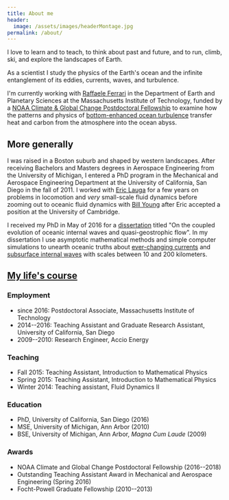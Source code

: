 ```yaml
---
title: About me
header:
  image: /assets/images/headerMontage.jpg
permalink: /about/
---
```


I love to learn and to teach, to think about past and future, and to 
run, climb, ski, and explore the landscapes of Earth. 

As a scientist I study the physics of the Earth's ocean and the
infinite entanglement of its eddies, currents, waves, and turbulence.

I'm currently working with [Raffaele Ferrari][] in the Department of Earth and
Planetary Sciences at the Massachusetts Institute of Technology,
funded by a [NOAA Climate & Global Change Postdoctoral Fellowship][] 
to examine how the patterns and physics of [bottom-enhanced ocean turbulence][] 
transfer heat and carbon from the atmosphere into the ocean abyss.

## More generally

I was raised in a Boston suburb and shaped by western landscapes.  After 
receiving Bachelors and Masters degrees in Aerospace Engineering from the 
University of Michigan, I entered a PhD program in the Mechanical and 
Aerospace Engineering Department at the University of California, San Diego 
in the fall of 2011.  I worked with [Eric Lauga][] for a few years on problems 
in locomotion and *very* small-scale fluid dynamics before zooming out to oceanic
fluid dynamics with [Bill Young][] after Eric accepted a position at the University 
of Cambridge. 

I received my PhD in May of 2016 for a [dissertation][] titled "On the coupled 
evolution of oceanic internal waves and quasi-geostrophic flow".  In my 
dissertation I use asymptotic mathematical methods and simple computer 
simulations to unearth oceanic truths about [ever-changing currents][] 
and [subsurface internal waves][] with scales between 10 and 200 kilometers.

## [My life's course][]

### Employment

* since 2016: Postdoctoral Associate, Massachusetts Institute of Technology
* 2014--2016: Teaching Assistant and Graduate Research Assistant, University of California, San Diego
* 2009--2010: Research Engineer, Accio Energy

### Teaching

* Fall 2015: Teaching Assistant, Introduction to Mathematical Physics
* Spring 2015: Teaching Assistant, Introduction to Mathematical Physics 
* Winter 2014: Teaching assistant, Fluid Dynamics II

### Education

* PhD, University of California, San Diego (2016) 
* MSE, University of Michigan, Ann Arbor (2010) 
* BSE, University of Michigan, Ann Arbor, *Magna Cum Laude* (2009)  

### Awards

* NOAA Climate and Global Change Postdoctoral Fellowship (2016--2018)  
* Outstanding Teaching Assistant Award in Mechanical and Aerospace Engineering (Spring 2016)  
* Focht-Powell Graduate Fellowship (2010--2013)

[My life's course]: https://glwagner.github.io/assets/pdf/glwCv.pdf
[ever-changing currents]: http://oceanservice.noaa.gov/facts/eddy.html
[subsurface internal waves]: https://en.wikipedia.org/wiki/Internal_wave
[NOAA Climate & Global Change Postdoctoral Fellowship]: http://vsp.ucar.edu/cgc/current-awards-alumni 
[Raffaele Ferrari]: http://ferrari.mit.edu 
[Bill Young]: http://pordlabs.ucsd.edu/wryoung/
[Eric Lauga]: http://www.damtp.cam.ac.uk/user/lauga/
[dissertation]: https://glwagner.github.io/publications/
[bottom-enhanced ocean turbulence]: http://www.nature.com/nature/journal/v513/n7517/full/513179a.html
